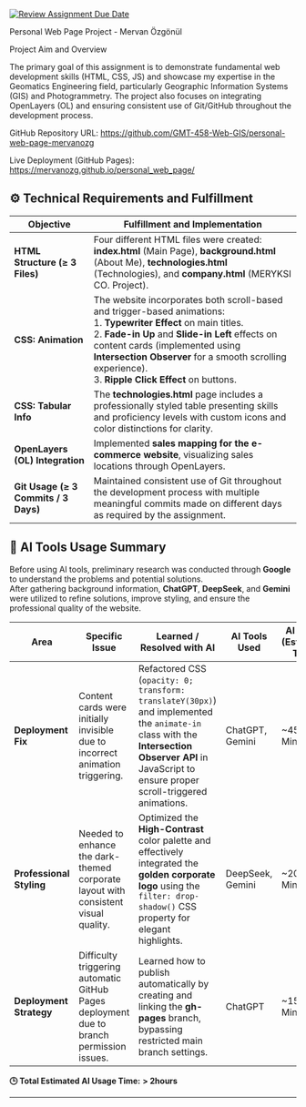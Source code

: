 [![Review Assignment Due Date](https://classroom.github.com/assets/deadline-readme-button-22041afd0340ce965d47ae6ef1cefeee28c7c493a6346c4f15d667ab976d596c.svg)](https://classroom.github.com/a/7C3xAGjq)

Personal Web Page Project - Mervan Özgönül

Project Aim and Overview

The primary goal of this assignment is to demonstrate fundamental web development skills (HTML, CSS, JS) and showcase my expertise in the Geomatics Engineering field, particularly Geographic Information Systems (GIS) and Photogrammetry. The project also focuses on integrating OpenLayers (OL) and ensuring consistent use of Git/GitHub throughout the development process.

GitHub Repository URL: https://github.com/GMT-458-Web-GIS/personal-web-page-mervanozg

Live Deployment (GitHub Pages):  https://mervanozg.github.io/personal_web_page/

## ⚙️ Technical Requirements and Fulfillment
| **Objective** | **Fulfillment and Implementation** |
|----------------|------------------------------------|
| **HTML Structure (≥ 3 Files)** | Four different HTML files were created: **index.html** (Main Page), **background.html** (About Me), **technologies.html** (Technologies), and **company.html** (MERYKSI CO. Project). |
| **CSS: Animation** | The website incorporates both scroll-based and trigger-based animations:<br>1. **Typewriter Effect** on main titles.<br>2. **Fade-in Up** and **Slide-in Left** effects on content cards (implemented using **Intersection Observer** for a smooth scrolling experience).<br>3. **Ripple Click Effect** on buttons. |
| **CSS: Tabular Info** | The **technologies.html** page includes a professionally styled table presenting skills and proficiency levels with custom icons and color distinctions for clarity. |
| **OpenLayers (OL) Integration** | Implemented **sales mapping for the e-commerce website**, visualizing sales locations through OpenLayers. |
| **Git Usage (≥ 3 Commits / 3 Days)** | Maintained consistent use of Git throughout the development process with multiple meaningful commits made on different days as required by the assignment. |

## 🤖 AI Tools Usage Summary

Before using AI tools, preliminary research was conducted through **Google** to understand the problems and potential solutions.  
After gathering background information, **ChatGPT**, **DeepSeek**, and **Gemini** were utilized to refine solutions, improve styling, and ensure the professional quality of the website.

| **Area** | **Specific Issue** | **Learned / Resolved with AI** | **AI Tools Used** | **AI Usage (Estimated Time)** |
|-----------|--------------------|--------------------------------|-------------------|-------------------------------|
| **Deployment Fix** | Content cards were initially invisible due to incorrect animation triggering. | Refactored CSS (`opacity: 0; transform: translateY(30px)`) and implemented the `animate-in` class with the **Intersection Observer API** in JavaScript to ensure proper scroll-triggered animations. | ChatGPT, Gemini | ~45 Minutes |
| **Professional Styling** | Needed to enhance the dark-themed corporate layout with consistent visual quality. | Optimized the **High-Contrast** color palette and effectively integrated the **golden corporate logo** using the `filter: drop-shadow()` CSS property for elegant highlights. | DeepSeek, Gemini | ~20 Minutes |
| **Deployment Strategy** | Difficulty triggering automatic GitHub Pages deployment due to branch permission issues. | Learned how to publish automatically by creating and linking the **gh-pages** branch, bypassing restricted main branch settings. | ChatGPT | ~15 Minutes |

**🕒 Total Estimated AI Usage Time:** **> 2hours**

---

